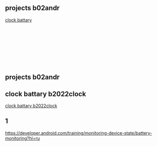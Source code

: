 ## projects b02andr
[clock battary](#clock-battary-b2022clock)  
[](#)  
[](#)  
[](#)  
[](#)  
[](#)  
[](#)  
[](#)  
[](#)  
[](#)  

## projects b02andr
## clock battary b2022clock
[clock battary b2022clock]()  
## 1
https://developer.android.com/training/monitoring-device-state/battery-monitoring?hl=ru  
